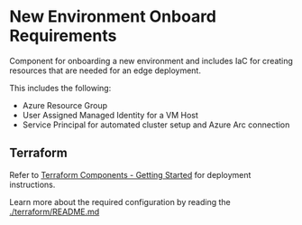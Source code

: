 # New Environment Onboard Requirements

Component for onboarding a new environment and includes IaC for creating resources that are needed for an
edge deployment.

This includes the following:

- Azure Resource Group
- User Assigned Managed Identity for a VM Host
- Service Principal for automated cluster setup and Azure Arc connection

## Terraform

Refer to [Terraform Components - Getting Started](../README.md#terraform-components---getting-started) for
deployment instructions.

Learn more about the required configuration by reading the [./terraform/README.md](./terraform/README.md)
